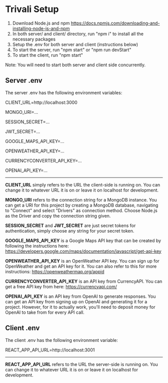 # Trivali Setup
1. Download Node.js and npm https://docs.npmjs.com/downloading-and-installing-node-js-and-npm
2. In both server/ and client/ directory, run "npm i" to install all the necessary packages
3. Setup the .env for both server and client (instructions below)
3. To start the server, run "npm start" or "npm run devStart"
4. To start the client, run "npm start"

Note: You will need to start both server and client side concurrently.

## Server .env
The server .env has the following environment variables:

CLIENT_URL=http://localhost:3000

MONGO_URI=...

SESSION_SECRET=...

JWT_SECRET=...

GOOGLE_MAPS_API_KEY=...

OPENWEATHER_API_KEY=...

CURRENCYCONVERTER_API_KEY=...

OPENAI_API_KEY=...

--------------------------------------------------------------
**CLIENT_URL** simply refers to the URL the client-side is running on. You can change it to whatever URL it is on or leave it on localhost for development.

**MONGO_URI** refers to the connection string for a MongoDB instance. You can get a URI for this project by creating a MongoDB database, navigating to "Connect" and select "Drivers" as connection method. Choose Node.js as the Driver and copy the connection string given.

**SESSION_SECRET** and **JWT_SECRET** are just secret tokens for authentication, simply choose any string for your secret token.

**GOOGLE_MAPS_API_KEY** is a Google Maps API key that can be created by following the instructions here: https://developers.google.com/maps/documentation/javascript/get-api-key

**OPENWEATHER_API_KEY** is an OpenWeather API key. You can sign up for OpenWeather and get an API key for it. You can also refer to this for more instructions: https://openweathermap.org/appid

**CURRENCYCONVERTER_API_KEY** is an API key from CurrencyAPI. You can get a free API key from here: https://currencyapi.com/

**OPENAI_API_KEY** is an API key from OpenAI to generate responses. You can get an API key from signing up on OpenAI and generating it for a project. However, for it to actually work, you'll need to deposit money for OpenAI to take from for every API call.

## Client .env
The client .env has the following environment variable:

REACT_APP_API_URL=http://localhost:3001

--------------------------------------------------------------
**REACT_APP_API_URL** refers to the URL the server-side is running on. You can change it to whatever URL it is on or leave it on localhost for development.